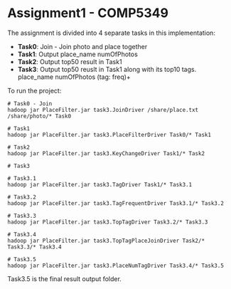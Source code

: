 # Assignment1 - COMP5349

The assignment is divided into 4 separate tasks in this implementation:

* __Task0__: Join - Join photo and place together
* __Task1__: Output place_name numOfPhotos
* __Task2__: Output top50 result in Task1
* __Task3__: Output top50 reuslt in Task1 along with its top10 tags. place_name numOfPhotos (tag: freq)+ 


To run the project:

```shell
# Task0 - Join
hadoop jar PlaceFilter.jar task3.JoinDriver /share/place.txt /share/photo/* Task0
```

```shell
# Task1
hadoop jar PlaceFilter.jar task3.PlaceFilterDriver Task0/* Task1
```

```shell
# Task2
hadoop jar PlaceFilter.jar task3.KeyChangeDriver Task1/* Task2
```

```shell
# Task3

# Task3.1 
hadoop jar PlaceFilter.jar task3.TagDriver Task1/* Task3.1

# Task3.2
hadoop jar PlaceFilter.jar task3.TagFrequentDriver Task3.1/* Task3.2

# Task3.3
hadoop jar PlaceFilter.jar task3.TopTagDriver Task3.2/* Task3.3

# Task3.4
hadoop jar PlaceFilter.jar task3.TopTagPlaceJoinDriver Task2/* Task3.3/* Task3.4

# Task3.5
hadoop jar PlaceFilter.jar task3.PlaceNumTagDriver Task3.4/* Task3.5
```

Task3.5 is the final result output folder.